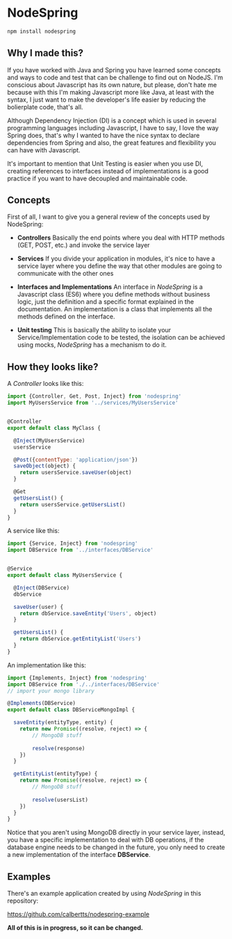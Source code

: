 # NodeSpring

```bash
npm install nodespring
```


## Why I made this?
If you have worked with Java and Spring you have learned some concepts and ways to code and test that can be challenge to find out on NodeJS.
I'm conscious about Javascript has its own nature, but please, don't hate me because with this I'm making Javascript more like Java, at least with the syntax, I just want to make the developer's life easier by reducing the bolierplate code, that's all.
 
Although Dependency Injection (DI) is a concept which is used in several programming languages including Javascript, I have to say, I love the way Spring does, that's why I wanted to have the nice syntax to declare dependencies from Spring and also, the great features and flexibility you can have with Javascript.

It's important to mention that Unit Testing is easier when you use DI, creating references to interfaces instead of implementations is a good practice if you want to have decoupled and maintainable code.


## Concepts
First of all, I want to give you a general review of the concepts used by NodeSpring:

* **Controllers**
  Basically the end points where you deal with HTTP methods (GET, POST, etc.) and invoke the service layer
  
* **Services**
  If you divide your application in modules, it's nice to have a service layer where you define the way that other modules are going to communicate with the other ones

* **Interfaces and Implementations**
  An interface in *NodeSpring* is a Javascript class (ES6) where you define methods without business logic, just the definition and a specific format explained in the documentation.
  An implementation is a class that implements all the methods defined on the interface.

* **Unit testing**
  This is basically the ability to isolate your Service/Implementation code to be tested, the isolation can be achieved using mocks, *NodeSpring* has a mechanism to do it.


## How they looks like?
A *Controller* looks like this:

```javascript
import {Controller, Get, Post, Inject} from 'nodespring'
import MyUsersService from '../services/MyUsersService'


@Controller
export default class MyClass {

  @Inject(MyUsersService)
  usersService

  @Post({contentType: 'application/json'})
  saveObject(object) {
    return usersService.saveUser(object)
  }

  @Get
  getUsersList() {
    return usersService.getUsersList()
  }
}
```

A service like this:

```javascript
import {Service, Inject} from 'nodespring'
import DBService from '../interfaces/DBService'


@Service
export default class MyUsersService {

  @Inject(DBService)
  dbService

  saveUser(user) {
    return dbService.saveEntity('Users', object)
  }

  getUsersList() {
    return dbService.getEntityList('Users')
  }
}
```

An implementation like this:

```javascript
import {Implements, Inject} from 'nodespring'
import DBService from './../interfaces/DBService'
// import your mongo library

@Implements(DBService)
export default class DBServiceMongoImpl {

  saveEntity(entityType, entity) {
    return new Promise((resolve, reject) => {
        // MongoDB stuff
        
        resolve(response)
    })
  }

  getEntityList(entityType) {
    return new Promise((resolve, reject) => {
        // MongoDB stuff
        
        resolve(usersList)
    })
  }
}

```

Notice that you aren't using MongoDB directly in your service layer, instead, you have a specific implementation to deal with DB operations, if the database engine needs to be changed in the future, you only need to create a new implementation of the interface **DBService**.


## Examples
There's an example application created by using *NodeSpring* in this repository:

https://github.com/calbertts/nodespring-example


**All of this is in progress, so it can be changed.**